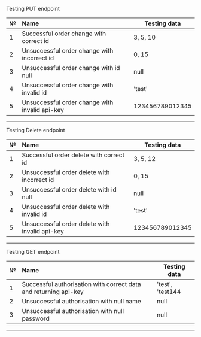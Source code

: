 Testing PUT endpoint

| № | Name                                           | Testing data    |
|---|:-----------------------------------------------|-----------------|
| 1 | Successful order change with correct id        | 3, 5, 10        |
| 2 | Unsuccessful order change with incorrect id    | 0, 15           |
| 3 | Unsuccessful order change with id null         | null            |
| 4 | Unsuccessful order change with invalid id      | 'test'          |
| 5 | Unsuccessful order change with invalid api-key | 123456789012345 |
 -----------------------------------------------------------------------

Testing Delete endpoint

| № | Name                                           | Testing data    |
|---|:-----------------------------------------------|-----------------|
| 1 | Successful order delete with correct id        | 3, 5, 12        |
| 2 | Unsuccessful order delete with incorrect id    | 0, 15           |
| 3 | Unsuccessful order delete with id null         | null            |
| 4 | Unsuccessful order delete with invalid id      | 'test'          |
| 5 | Unsuccessful order delete with invalid api-key | 123456789012345 |
 -----------------------------------------------------------------------
Testing GET endpoint

| № | Name                                                             | Testing data     |
|---|:-----------------------------------------------------------------|------------------|
| 1 | Successful authorisation with correct data and returning api-key | 'test', 'test144 |
| 2 | Unsuccessful authorisation with null name                        | null             |
| 3 | Unsuccessful authorisation with null password                    | null             |
 ------------------------------------------------------------------------------------------